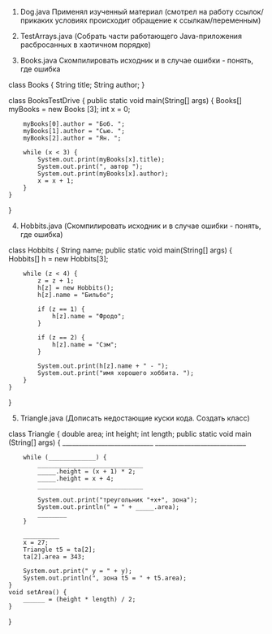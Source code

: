 1. Dog.java        Применял изученный материал (смотрел на работу ссылок/прикаких условиях происходит обращение к ссылкам/переменным)

2. TestArrays.java        (Собрать части работающего Java-приложения расбросанных в хаотичном порядке)

3. Books.java          Скомпилировать исходник и в случае ошибки - понять, где ошибка


class Books {
	String title;
	String author;
}

class BooksTestDrive {
	public static void main(String[] args) {
		Books[] myBooks = new Books [3];
		int x = 0;

		myBooks[0].author = "Боб. ";
		myBooks[1].author = "Сью. ";
		myBooks[2].author = "Ян. ";
	
		while (x < 3) {
			System.out.print(myBooks[x].title);
			System.out.print(", автор ");
			System.out.print(myBooks[x].author);
			x = x + 1;
		}
	}
}


4. Hobbits.java    (Скомпилировать исходник и в случае ошибки - понять, где ошибка)

class Hobbits {
	String name;
	public static void main(String[] args) {
		Hobbits[] h = new Hobbits[3];

		while (z < 4) {
			z = z + 1;
			h[z] = new Hobbits();
			h[z].name = "Бильбо";

			if (z == 1) {
				h[z].name = "Фродо";
			}

			if (z == 2) {
				h[z].name = "Сэм";
			}

			System.out.print(h[z].name + " - ");
			System.out.print("имя хорошего хоббита. ");
		}
	}
}

5. Triangle.java   (Дописать недостающие куски кода. Создать класс)

class Triangle {
	double area;
	int height;
	int length;
	public static void main (String[] args) {
		____________________________
		____________________________
		
		while (_____________) {
			_____________________________
			_____.height = (x + 1) * 2;
			_____.height = x + 4;
			_____________________________
			
			System.out.print("треугольник "+x+", зона");
			System.out.println(" = " + _____.area);
			________
		}

		__________
		x = 27;
		Triangle t5 = ta[2];
		ta[2].area = 343;
		
		System.out.print(" y = " + y);
		System.out.println(", зона t5 = " + t5.area);
	}
	void setArea() {
		______ = (height * length) / 2;
	}
}
